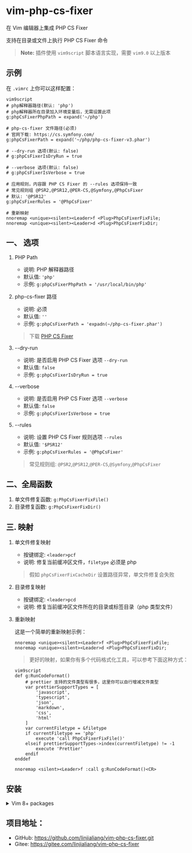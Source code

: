 # vim-php-cs-fixer

在 Vim 编辑器上集成 PHP CS Fixer

支持在目录或文件上执行 PHP CS Fixer 命令

> **Note:** 插件使用 `vim9script` 脚本语言实现，需要 `vim9.0` 以上版本

## 示例

在 `.vimrc` 上你可以这样配置：

```vim
vim9script
# php解释器路径(默认: 'php')
# php解释器所在目录加入环境变量后，无需设置此项
g:phpCsFixerPhpPath = expand('~/php')

# php-cs-fixer 文件路径(必须)
# 官网下载: https://cs.symfony.com/
g:phpCsFixerPath = expand('~/php/php-cs-fixer-v3.phar')

# --dry-run 选项(默认: false)
# g:phpCsFixerIsDryRun = true

# --verbose 选项(默认: false)
# g:phpCsFixerIsVerbose = true

# 应用规则，内容跟 PHP CS Fixer 的 --rules 选项保持一致
# 常见规则组 @PSR2,@PSR12,@PER-CS,@Symfony,@PhpCsFixer
# 默认: '@PSR12'
g:phpCsFixerRules = '@PhpCsFixer'

# 重新映射
nnoremap <unique><silent><Leader>f <Plug>PhpCsFixerFixFile;
nnoremap <unique><silent><Leader>d <Plug>PhpCsFixerFixDir;
```

## 一、 选项

1. PHP Path

    - 说明: PHP 解释器路径
    - 默认值: `'php'`
    - 示例: `g:phpCsFixerPhpPath = '/usr/local/bin/php'`

2. php-cs-fixer 路径

    - 说明: 必须
    - 默认值: `''`
    - 示例: `g:phpCsFixerPath = 'expadn(~/php-cs-fixer.phar')`

    > 下载 [PHP CS Fixer](https://cs.symfony.com/)

3. --dry-run

    - 说明: 是否启用 PHP CS Fixer 选项 `--dry-run`
    - 默认值: `false`
    - 示例: `g:phpCsFixerIsDryRun = true`

4. --verbose

    - 说明: 是否启用 PHP CS Fixer 选项 `--verbose`
    - 默认值: `false`
    - 示例: `g:phpCsFixerIsVerbose = true`

5. --rules

    - 说明: 设置 PHP CS Fixer 规则选项 `--rules`
    - 默认值: `'$PSR12'`
    - 示例: `g:phpCsFixerRules = '@PhpCsFixer'`

    > 常见规则组: `@PSR2`,`@PSR12`,`@PER-CS`,`@Symfony`,`@PhpCsFixer`

## 二、全局函数

1. 单文件修复函数: `g:PhpCsFixerFixFile()`
2. 目录修复函数: `g:PhpCsFixerFixDir()`

## 三. 映射

1.  单文件修复映射

    -   按键绑定: `<leader>pcf`
    -   说明: 修复当前缓冲区文件，`filetype` 必须是 php

    > 假如 `phpCsFixerFixCacheDir` 设置路径异常，单文件修复会失败

2.  目录修复映射

    -   按键绑定: `<leader>pcd`
    -   说明: 修复当前缓冲区文件所在的目录或标签目录（php 类型文件）

3.  重新映射

    这是一个简单的重新映射示例：

    ```vim
    nnoremap <unique><silent><Leader>f <Plug>PhpCsFixerFixFile;
    nnoremap <unique><silent><Leader>d <Plug>PhpCsFixerFixDir;
    ```

    > 更好的映射，如果你有多个代码格式化工具，可以参考下面这种方式：

    ```vim
    vim9script
    def g:RunCodeFormat()
        # prettier 支持的文件类型有很多，这里你可以自行增减文件类型
        var prettierSupportTypes = [
            'javascript',
            'typescript',
            'json',
            'markdown',
            'css',
            'html'
        ]
        var currentFiletype = &filetype
        if currentFiletype == 'php'
            execute 'call PhpCsFixerFixFile()'
        elseif prettierSupportTypes->index(currentFiletype) != -1
            execute 'Prettier'
        endif
    enddef

    nnoremap <silent><Leader>f :call g:RunCodeFormat()<CR>
    ```

## 安装

<details>
<summary>Vim 8+ packages</summary>

如果您使用的是 Vim 版本 8 或更高版本，您可以使用其内置的包管理;请参阅 `:help packages` 以获取更多信息。在你的终端上运行这些命令：

```bash
git clone https://github.com/linjialiang/vim-php-cs-fixer.git <vimfilesPath>/pack/store/start/vim-php-cs-fixer
vim -u NONE -c "helptags <vimfilesPath>/pack/store/start/vim-php-cs-fixer/doc" -c q
```

</details>

## 项目地址：

-   GitHub: https://github.com/linjialiang/vim-php-cs-fixer.git
-   Gitee: https://gitee.com/linjialiang/vim-php-cs-fixer
